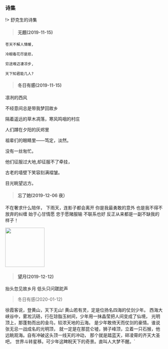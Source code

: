 <!--
 * @Descripttion: 
 * @version: 
 * @Author: suckson
 * @Date: 2019-11-15 13:00:15
 * @LastEditors  : suckson
 * @LastEditTime : 2020-01-12 17:00:30
 -->
### 诗集

!> 舒克生的诗集

> #### 无题(2019-11-15)

`苍天不解人情暖,`

`冷眼看花尽是悲，`

`穷途难迈凄凉步,`

`天下知君能几人?`


> #### 冬日有感(2019-11-15)

凛冽的西风

不经意间总是带我梦回故乡

隔着遥远的草木凋落，寒风鸣咽的村庄

人们蹲在夕阳的灰烬里

祖辈们的眼睛里——笃定，淡然。

没有一丝匆忙。

他们征服过大地,却征服不了牵挂，

古老的墙壁下笑容刻满褶皱。

目光眺望远方。


> #### 忘了她(2019-12-06 夜）

不在奢求什么陪伴，
下雨天，连影子都会离开
你是我最勇敢的意外
也是我不得不放弃的纠缠
始于心甘情愿
忠于愿赌服输
不联系也好
反正从来都是一副不缺我的样子！

<img src="https://suckosn-blog.oss-cn-hangzhou.aliyuncs.com/img/timg%20(1).jpg" height="125px">


> #### 望月(2019-12-12)

抬头忽见故乡月
低头只问蹉跎声

> 冬日有感(2020-01-12)

徐霞客说，登黄山，天下无山!
黄山若有灵，定是位扬名四海的仗剑少年。
西海大峡谷中，雾凇沆砀，行在琼脂玉树间，少年用一抹晶莹把人间变成了仙境，
光明顶上，那蓬勃而出的金乌，较浓天地的云海。
是少年敢倚天而仗剑的豪情。谁说张无忌一战成名的光明顶，
就一定是在那昆仑墟，狮子峰顶，立着一只石猴，他远眺观海。自有冲破这头顶一线天的冲动，
那个就是踏蓝天，碎凌霄的齐天大圣吧，
世界斗转星移。可少年这睥睨天下的奇景。直叫人大梦不醒。`
